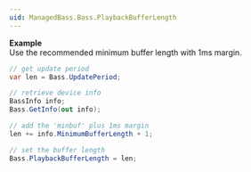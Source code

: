 ```yaml
---
uid: ManagedBass.Bass.PlaybackBufferLength
---
```


**Example**  
Use the recommended minimum buffer length with 1ms margin.

```csharp
// get update period
var len = Bass.UpdatePeriod;

// retrieve device info
BassInfo info;
Bass.GetInfo(out info);

// add the 'minbuf' plus 1ms margin
len += info.MinimumBufferLength + 1;

// set the buffer length
Bass.PlaybackBufferLength = len;
```